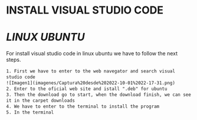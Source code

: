 # **INSTALL VISUAL STUDIO CODE**


# *LINUX UBUNTU* 


For install visual studio code in linux ubuntu we have to follow the next steps.

    1. First we have to enter to the web navegator and search visual studio code
    ![Imagen1](imagenes/Captura%20desde%202022-10-01%2022-17-31.png)
    2. Enter to the oficial web site and istall ".deb" for ubuntu  
    3. Then the download go to start, when the download finish, we can see it in the carpet downloads
    4. We have to enter to the terminal to install the program 
    5. In the terminal  
